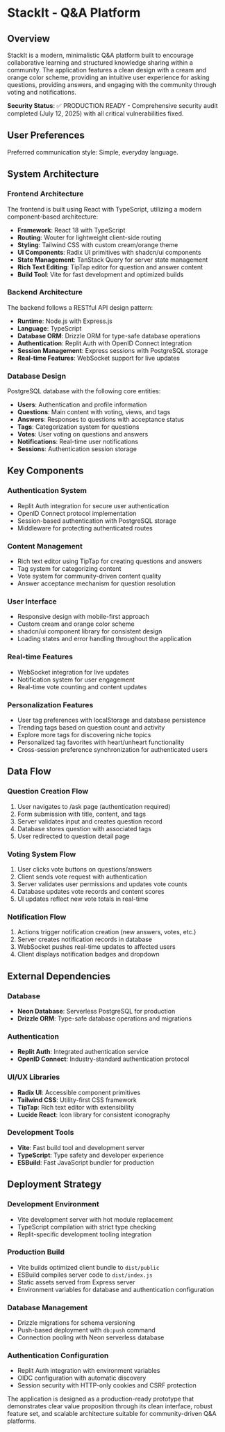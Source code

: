 # StackIt - Q&A Platform

## Overview

StackIt is a modern, minimalistic Q&A platform built to encourage collaborative learning and structured knowledge sharing within a community. The application features a clean design with a cream and orange color scheme, providing an intuitive user experience for asking questions, providing answers, and engaging with the community through voting and notifications.

**Security Status**: ✅ PRODUCTION READY - Comprehensive security audit completed (July 12, 2025) with all critical vulnerabilities fixed.

## User Preferences

Preferred communication style: Simple, everyday language.

## System Architecture

### Frontend Architecture
The frontend is built using React with TypeScript, utilizing a modern component-based architecture:
- **Framework**: React 18 with TypeScript
- **Routing**: Wouter for lightweight client-side routing
- **Styling**: Tailwind CSS with custom cream/orange theme
- **UI Components**: Radix UI primitives with shadcn/ui components
- **State Management**: TanStack Query for server state management
- **Rich Text Editing**: TipTap editor for question and answer content
- **Build Tool**: Vite for fast development and optimized builds

### Backend Architecture
The backend follows a RESTful API design pattern:
- **Runtime**: Node.js with Express.js
- **Language**: TypeScript
- **Database ORM**: Drizzle ORM for type-safe database operations
- **Authentication**: Replit Auth with OpenID Connect integration
- **Session Management**: Express sessions with PostgreSQL storage
- **Real-time Features**: WebSocket support for live updates

### Database Design
PostgreSQL database with the following core entities:
- **Users**: Authentication and profile information
- **Questions**: Main content with voting, views, and tags
- **Answers**: Responses to questions with acceptance status
- **Tags**: Categorization system for questions
- **Votes**: User voting on questions and answers
- **Notifications**: Real-time user notifications
- **Sessions**: Authentication session storage

## Key Components

### Authentication System
- Replit Auth integration for secure user authentication
- OpenID Connect protocol implementation
- Session-based authentication with PostgreSQL storage
- Middleware for protecting authenticated routes

### Content Management
- Rich text editor using TipTap for creating questions and answers
- Tag system for categorizing content
- Vote system for community-driven content quality
- Answer acceptance mechanism for question resolution

### User Interface
- Responsive design with mobile-first approach
- Custom cream and orange color scheme
- shadcn/ui component library for consistent design
- Loading states and error handling throughout the application

### Real-time Features
- WebSocket integration for live updates
- Notification system for user engagement
- Real-time vote counting and content updates

### Personalization Features
- User tag preferences with localStorage and database persistence
- Trending tags based on question count and activity
- Explore more tags for discovering niche topics
- Personalized tag favorites with heart/unheart functionality
- Cross-session preference synchronization for authenticated users

## Data Flow

### Question Creation Flow
1. User navigates to /ask page (authentication required)
2. Form submission with title, content, and tags
3. Server validates input and creates question record
4. Database stores question with associated tags
5. User redirected to question detail page

### Voting System Flow
1. User clicks vote buttons on questions/answers
2. Client sends vote request with authentication
3. Server validates user permissions and updates vote counts
4. Database updates vote records and content scores
5. UI updates reflect new vote totals in real-time

### Notification Flow
1. Actions trigger notification creation (new answers, votes, etc.)
2. Server creates notification records in database
3. WebSocket pushes real-time updates to affected users
4. Client displays notification badges and dropdown

## External Dependencies

### Database
- **Neon Database**: Serverless PostgreSQL for production
- **Drizzle ORM**: Type-safe database operations and migrations

### Authentication
- **Replit Auth**: Integrated authentication service
- **OpenID Connect**: Industry-standard authentication protocol

### UI/UX Libraries
- **Radix UI**: Accessible component primitives
- **Tailwind CSS**: Utility-first CSS framework
- **TipTap**: Rich text editor with extensibility
- **Lucide React**: Icon library for consistent iconography

### Development Tools
- **Vite**: Fast build tool and development server
- **TypeScript**: Type safety and developer experience
- **ESBuild**: Fast JavaScript bundler for production

## Deployment Strategy

### Development Environment
- Vite development server with hot module replacement
- TypeScript compilation with strict type checking
- Replit-specific development tooling integration

### Production Build
- Vite builds optimized client bundle to `dist/public`
- ESBuild compiles server code to `dist/index.js`
- Static assets served from Express server
- Environment variables for database and authentication configuration

### Database Management
- Drizzle migrations for schema versioning
- Push-based deployment with `db:push` command
- Connection pooling with Neon serverless database

### Authentication Configuration
- Replit Auth integration with environment variables
- OIDC configuration with automatic discovery
- Session security with HTTP-only cookies and CSRF protection

The application is designed as a production-ready prototype that demonstrates clear value proposition through its clean interface, robust feature set, and scalable architecture suitable for community-driven Q&A platforms.